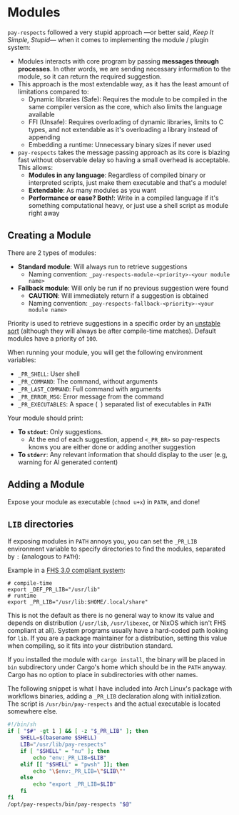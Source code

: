 # Modules

`pay-respects` followed a very stupid approach &mdash;or better said, *Keep It Simple, Stupid*&mdash; when it comes to implementing the module / plugin system:

- Modules interacts with core program by passing **messages through processes**. In other words, we are sending necessary information to the module, so it can return the required suggestion.
- This approach is the most extendable way, as it has the least amount of limitations compared to:
	- Dynamic libraries (Safe): Requires the module to be compiled in the same compiler version as the core, which also limits the language available
	- FFI (Unsafe): Requires overloading of dynamic libraries, limits to C types, and not extendable as it's overloading a library instead of appending
	- Embedding a runtime: Unnecessary binary sizes if never used
- `pay-respects` takes the message passing approach as its core is blazing fast without observable delay so having a small overhead is acceptable. This allows:
	- **Modules in any language**: Regardless of compiled binary or interpreted scripts, just make them executable and that's a module!
	- **Extendable**: As many modules as you want
	- **Performance or ease? Both!**: Write in a compiled language if it's something computational heavy, or just use a shell script as module right away

## Creating a Module

There are 2 types of modules:

- **Standard module**: Will always run to retrieve suggestions
	- Naming convention: `_pay-respects-module-<priority>-<your module name>`
- **Fallback module**: Will only be run if no previous suggestion were found
	- **CAUTION**: Will immediately return if a suggestion is obtained
	- Naming convention: `_pay-respects-fallback-<priority>-<your module name>`

Priority is used to retrieve suggestions in a specific order by an [unstable sort](https://doc.rust-lang.org/std/primitive.slice.html#method.sort_unstable) (although they will always be after compile-time matches). Default modules have a priority of `100`.

When running your module, you will get the following environment variables:

- `_PR_SHELL`: User shell
- `_PR_COMMAND`: The command, without arguments
- `_PR_LAST_COMMAND`: Full command with arguments
- `_PR_ERROR_MSG`: Error message from the command
- `_PR_EXECUTABLES`: A space (` `) separated list of executables in `PATH`

Your module should print:

- **To `stdout`**: Only suggestions.
	- At the end of each suggestion, append `<_PR_BR>` so pay-respects knows you are either done or adding another suggestion
- **To `stderr`**: Any relevant information that should display to the user (e.g, warning for AI generated content)

## Adding a Module

Expose your module as executable (`chmod u+x`) in `PATH`, and done!

## `LIB` directories

If exposing modules in `PATH` annoys you, you can set the `_PR_LIB` environment variable to specify directories to find the modules, separated by `:` (analogous to `PATH`):

Example in a [FHS 3.0 compliant system](https://refspecs.linuxfoundation.org/FHS_3.0/fhs/ch04s06.html):
```shell
# compile-time
export _DEF_PR_LIB="/usr/lib"
# runtime
export _PR_LIB="/usr/lib:$HOME/.local/share"
```
This is not the default as there is no general way to know its value and depends on distribution (`/usr/lib`, `/usr/libexec`, or NixOS which isn't FHS compliant at all). System programs usually have a hard-coded path looking for `lib`. If you are a package maintainer for a distribution, setting this value when compiling, so it fits into your distribution standard.

If you installed the module with `cargo install`, the binary will be placed in `bin` subdirectory under Cargo's home which should be in the `PATH` anyway. Cargo has no option to place in subdirectories with other names.

The following snippet is what I have included into Arch Linux's package with workflows binaries, adding a `_PR_LIB` declaration along with initialization. The script is `/usr/bin/pay-respects` and the actual executable is located somewhere else.
```sh
#!/bin/sh
if [ "$#" -gt 1 ] && [ -z "$_PR_LIB" ]; then
	SHELL=$(basename $SHELL)
	LIB="/usr/lib/pay-respects"
	if [ "$SHELL" = "nu" ]; then
		echo "env:_PR_LIB=$LIB"
	elif [[ "$SHELL" = "pwsh" ]]; then
		echo "\$env:_PR_LIB=\"$LIB\""
	else
		echo "export _PR_LIB=$LIB"
	fi
fi
/opt/pay-respects/bin/pay-respects "$@"
```
